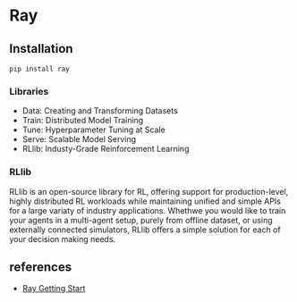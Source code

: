 # Ray

## Installation
```
pip install ray
```

### Libraries
- Data: Creating and Transforming Datasets
- Train: Distributed Model Training
- Tune: Hyperparameter Tuning at Scale
- Serve: Scalable Model Serving
- RLlib: Industy-Grade Reinforcement Learning

### RLlib
RLlib is an open-source library for RL, offering support for production-level, highly distributed RL workloads while maintaining unified and simple APIs for a large variaty of industry applications. Whethwe you would like to train your agents in a multi-agent setup, purely from offline dataset, or using externally connected simulators, RLlib offers a simple solution for each of your decision making needs.



## references
- [Ray Getting Start](https://docs.ray.io/en/latest/ray-overview/index.html)
